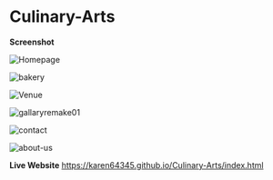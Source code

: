 # Culinary-Arts
<Strong><b>Screenshot</b></Strong>

                              
![Homepage](https://github.com/user-attachments/assets/c686e7f5-c349-45f8-a447-d93840bf569a)

                                
![bakery](https://github.com/user-attachments/assets/245e2a3a-bdf5-430f-9df8-a55a15e9db25)

                            
![Venue](https://github.com/user-attachments/assets/c2fc2505-34f4-4e28-aa33-9d8dcc8011ad)

                          
![gallaryremake01](https://github.com/user-attachments/assets/a4e453e5-fc75-45d2-8e6b-469e742f83c2)

                             
![contact](https://github.com/user-attachments/assets/9c0559bc-9c45-495a-8a64-2bd849bd6aaa)


![about-us](https://github.com/user-attachments/assets/734d4e4e-59ee-4776-9d27-bc43f492ab60)

<Strong><b>Live Website</b></Strong>
https://karen64345.github.io/Culinary-Arts/index.html
